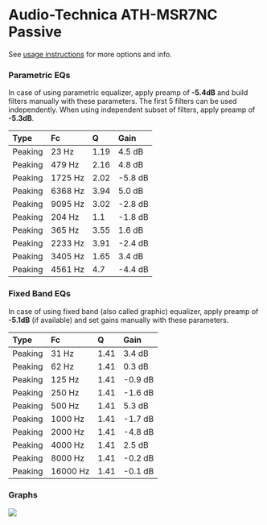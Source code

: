 # Audio-Technica ATH-MSR7NC Passive
See [usage instructions](https://github.com/jaakkopasanen/AutoEq#usage) for more options and info.

### Parametric EQs
In case of using parametric equalizer, apply preamp of **-5.4dB** and build filters manually
with these parameters. The first 5 filters can be used independently.
When using independent subset of filters, apply preamp of **-5.3dB**.

| Type    | Fc      |    Q | Gain    |
|:--------|:--------|:-----|:--------|
| Peaking | 23 Hz   | 1.19 | 4.5 dB  |
| Peaking | 479 Hz  | 2.16 | 4.8 dB  |
| Peaking | 1725 Hz | 2.02 | -5.8 dB |
| Peaking | 6368 Hz | 3.94 | 5.0 dB  |
| Peaking | 9095 Hz | 3.02 | -2.8 dB |
| Peaking | 204 Hz  | 1.1  | -1.8 dB |
| Peaking | 365 Hz  | 3.55 | 1.6 dB  |
| Peaking | 2233 Hz | 3.91 | -2.4 dB |
| Peaking | 3405 Hz | 1.65 | 3.4 dB  |
| Peaking | 4561 Hz | 4.7  | -4.4 dB |

### Fixed Band EQs
In case of using fixed band (also called graphic) equalizer, apply preamp of **-5.1dB**
(if available) and set gains manually with these parameters.

| Type    | Fc       |    Q | Gain    |
|:--------|:---------|:-----|:--------|
| Peaking | 31 Hz    | 1.41 | 3.4 dB  |
| Peaking | 62 Hz    | 1.41 | 0.3 dB  |
| Peaking | 125 Hz   | 1.41 | -0.9 dB |
| Peaking | 250 Hz   | 1.41 | -1.6 dB |
| Peaking | 500 Hz   | 1.41 | 5.3 dB  |
| Peaking | 1000 Hz  | 1.41 | -1.7 dB |
| Peaking | 2000 Hz  | 1.41 | -4.8 dB |
| Peaking | 4000 Hz  | 1.41 | 2.5 dB  |
| Peaking | 8000 Hz  | 1.41 | -0.2 dB |
| Peaking | 16000 Hz | 1.41 | -0.1 dB |

### Graphs
![](https://raw.githubusercontent.com/jaakkopasanen/AutoEq/master/results/innerfidelity/sbaf-serious/Audio-Technica%20ATH-MSR7NC%20Passive/Audio-Technica%20ATH-MSR7NC%20Passive.png)